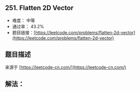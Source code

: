 ## 251. Flatten 2D Vector

- 难度： 中等
- 通过率： 43.2%
- 题目链接：[https://leetcode.com/problems/flatten-2d-vector](https://leetcode.com/problems/flatten-2d-vector)


## 题目描述

来源于 [https://leetcode-cn.com/](https://leetcode-cn.com/)



## 解法：